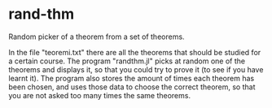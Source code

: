 # rand-thm
Random picker of a theorem from a set of theorems.

In the file "teoremi.txt" there are all the theorems that should be studied for a certain course. The program "randthm.jl" picks at random one of the theorems and displays it, so that you could try to prove it (to see if you have learnt it). The program also stores the amount of times each theorem has been chosen, and uses those data to choose the correct theorem, so that you are not asked too many times the same theorems.

